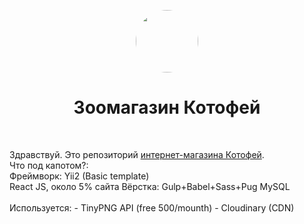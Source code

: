<p align="center">
    <a href="https://github.com/yiisoft" target="_blank">
        <img src="https://kotofey.store/upload/images/_logo.png" height="100px" style="border-radius:50%;">
    </a>
    <h1 align="center">Зоомагазин Котофей</h1>
    <br>
</p>
<!-- https://www.figma.com/file/ML5jkKLLnes1BHC11dZwVj/izbastroev -->
Здравствуй. Это репозиторий <a href="https://kotofey.store/" target="_blank">интернет-магазина Котофей</a>. <br>
Что под капотом?: <br>
Фреймворк: Yii2 (Basic template)<br>
React JS, около 5% сайта
Вёрстка: Gulp+Babel+Sass+Pug
MySQL<br><br>
Используется:
 - TinyPNG API (free 500/mounth)
 - Cloudinary (CDN)